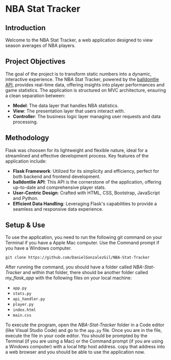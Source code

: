 
# NBA Stat Tracker

## Introduction

Welcome to the NBA Stat Tracker, a web application designed to view season averages of NBA players.

## Project Objectives

The goal of the project is to transform static numbers into a dynamic, interactive experience. The NBA Stat Tracker, powered by the [balldontlie API](https://www.balldontlie.io/home.html#get-all-teams), provides real-time data, offering insights into player performances and game statistics. The application is structured on MVC architecture, ensuring a clean separation between:

- **Model**: The data layer that handles NBA statistics.
- **View**: The presentation layer that users interact with.
- **Controller**: The business logic layer managing user requests and data processing.

## Methodology

 Flask was choosen for its lightweight and flexible nature, ideal for a streamlined and effective development process. Key features of the application include:

- **Flask Framework**: Utilized for its simplicity and efficiency, perfect for both backend and frontend development.
- **balldontlie API**: This API is the cornerstone of the application, offering up-to-date and comprehensive player stats.
- **User-Centric Design**: Crafted with HTML, CSS, Bootstrap, JavaScript and Python.
- **Efficient Data Handling**: Leveraging Flask's capabilities to provide a seamless and responsive data experience.

## Setup & Use

To use the application, you need to run the following git command on your Terminal if you have a Apple Mac computer. Use the Command prompt if you have a Windows computer. 

```
git clone https://github.com/DanielGonzalezGil/NBA-Stat-Tracker
```

After running the command, you should have a folder called *NBA-Stat-Tracker*  and within that folder, there should be another folder called *my_flask_app* with the following files on your local machine:

- `app.py`
- `stats.py`
- `api_handler.py`
- `player.py`
- `index.html`
- `main.css`

To execute the program, open the *NBA-Stat-Tracker* folder in a Code editor (like Visual Studio Code) and go to the `app.py` file. Once you are in the file, execute the file in your code editor. You should be prompted by the Terminal (if you are using a Mac) or the Command prompt (if you are using a Windows computer) with a local http host address. copy that address into a web browser and you should be able to use the application now. 


